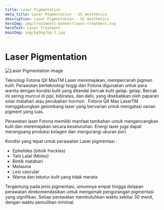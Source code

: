 ```yaml
---
title: Laser Pigmentation
meta_title: Laser Pigmentation - GC Aesthetics
description: Laser Pigmentation - GC Aesthetics
heroImg: img/treatments-banner/laser-treatment.svg
heroText: Laser Treatment
mainImg: img/bgImg/bg-3.jpg
---
```


<div class="container">
<div class="row mt-4">

# Laser Pigmentation

</div>
<div class="row mt-4">
<div class="col-12 col-md-6 col-lg-4">

<img :src="mainImg" class="w-100" alt="Laser Pigmentation image" />

</div>
<div class="col-12 col-md-6 col-lg-8 mt-4 mt-md-0">

Teknologi Fotona QX MaxTM Laser meremajakan, mempercerah pigmen
kulit. Perawatan berteknologi tinggi dari Fotona digunakan untuk para
wanita dengan kondisi kulit yang ditandai bercak kulit gelap. gelap.
Bercak ini sering muncul di pipi, bibiratas, dan dahi, yang disebabkan
oleh paparan sinar matahari atau perubahan hormon . Fotona QX Max
LaserTM menggabungkan gelombang laser yang bervarian untuk
mengatasi varian pigment yang luas.

Perawatan laser Fotona memiliki manfaat tambahan untuk
mengencangkan kulit dan meremajakan secara keseluruhan. Energi
laser juga dapat merangsang produksi kolagen dan mengurangi ukuran
pori.

Kondisi yang tepat untuk perawatan Laser pigmentasi :

- Ephelides (bitnik freckles)
- Tahi Lalat (Moles)
- Bintik matahari
- Melasma
- Lesi vascular
- Warna dan tekstur kulit yang tidak merata

Tergantung pada jenis pigmentasi, umumnya empat hingga delapan
perawatan direkomendasikan untuk mengamati pengurangan
pigmentasi yang signifikan. Setiap perawatan membutuhkan waktu
sekitar 30 menit, dengan waktu pemulihan minimal.

</div>
</div>

</div>
